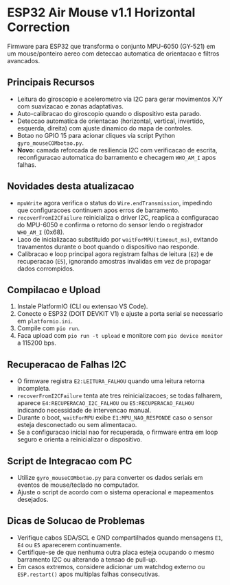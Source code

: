 ESP32 Air Mouse v1.1 Horizontal Correction
=========================================

Firmware para ESP32 que transforma o conjunto MPU-6050 (GY-521) em um mouse/ponteiro aereo com deteccao automatica de orientacao e filtros avancados.

Principais Recursos
-------------------
- Leitura do giroscopio e acelerometro via I2C para gerar movimentos X/Y com suavizacao e zonas adaptativas.
- Auto-calibracao do giroscopio quando o dispositivo esta parado.
- Deteccao automatica de orientacao (horizontal, vertical, invertido, esquerda, direita) com ajuste dinamico do mapa de controles.
- Botao no GPIO 15 para acionar cliques via script Python `gyro_mouseCOMbotao.py`.
- **Novo:** camada reforcada de resiliencia I2C com verificacao de escrita, reconfiguracao automatica do barramento e checagem `WHO_AM_I` apos falhas.

Novidades desta atualizacao
---------------------------
- `mpuWrite` agora verifica o status do `Wire.endTransmission`, impedindo que configuracoes continuem apos erros de barramento.
- `recoverFromI2CFailure` reinicializa o driver I2C, reaplica a configuracao do MPU-6050 e confirma o retorno do sensor lendo o registrador `WHO_AM_I` (0x68).
- Laco de inicializacao substituido por `waitForMPU(timeout_ms)`, evitando travamentos durante o boot quando o dispositivo nao responde.
- Calibracao e loop principal agora registram falhas de leitura (`E2`) e de recuperacao (`E5`), ignorando amostras invalidas em vez de propagar dados corrompidos.

Compilacao e Upload
-------------------
1. Instale PlatformIO (CLI ou extensao VS Code).
2. Conecte o ESP32 (DOIT DEVKIT V1) e ajuste a porta serial se necessario em `platformio.ini`.
3. Compile com `pio run`.
4. Faca upload com `pio run -t upload` e monitore com `pio device monitor` a 115200 bps.

Recuperacao de Falhas I2C
-------------------------
- O firmware registra `E2:LEITURA_FALHOU` quando uma leitura retorna incompleta.
- `recoverFromI2CFailure` tenta ate tres reinicializacoes; se todas falharem, aparece `E4:RECUPERACAO_I2C_FALHOU` ou `E5:RECUPERACAO_FALHOU` indicando necessidade de intervencao manual.
- Durante o boot, `waitForMPU` exibe `E1:MPU_NAO_RESPONDE` caso o sensor esteja desconectado ou sem alimentacao.
- Se a configuracao inicial nao for recuperada, o firmware entra em loop seguro e orienta a reinicializar o dispositivo.

Script de Integracao com PC
---------------------------
- Utilize `gyro_mouseCOMbotao.py` para converter os dados seriais em eventos de mouse/teclado no computador.
- Ajuste o script de acordo com o sistema operacional e mapeamentos desejados.

Dicas de Solucao de Problemas
-----------------------------
- Verifique cabos SDA/SCL e GND compartilhados quando mensagens `E1`, `E4` ou `E5` aparecerem continuamente.
- Certifique-se de que nenhuma outra placa esteja ocupando o mesmo barramento I2C ou alterando a tensao de pull-up.
- Em casos extremos, considere adicionar um watchdog externo ou `ESP.restart()` apos multiplas falhas consecutivas.

